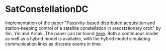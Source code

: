 # SatConstellationDC

Implementation of the paper "Passivity-based distributed acquisition and station-keeping control of a satellite constellation in areostationary orbit" by Sin, Yin and Arcak. The paper can be found [here](https://arxiv.org/abs/2005.12214). Both a continuous model as well as a hybrid model is available, with the hybrid model simulating communication links as discrete events in time.
